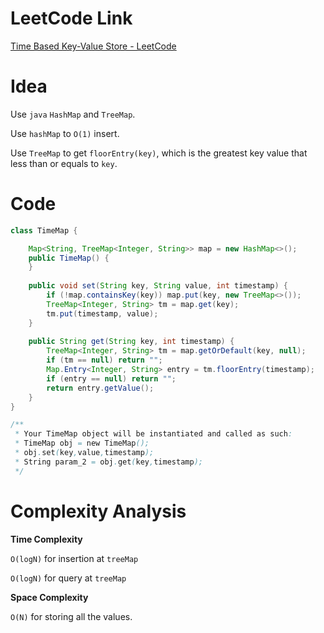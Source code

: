 # LeetCode Link

[Time Based Key-Value Store - LeetCode](https://leetcode.com/problems/time-based-key-value-store/)

# Idea

Use `java` `HashMap` and `TreeMap`.

Use `hashMap` to `O(1)` insert.

Use `TreeMap` to get `floorEntry(key)`, which is the greatest key value that less than or equals to `key`.

# Code

```java
class TimeMap {

    Map<String, TreeMap<Integer, String>> map = new HashMap<>();
    public TimeMap() {
    }
    
    public void set(String key, String value, int timestamp) {
        if (!map.containsKey(key)) map.put(key, new TreeMap<>());
        TreeMap<Integer, String> tm = map.get(key);
        tm.put(timestamp, value);
    }
    
    public String get(String key, int timestamp) {
        TreeMap<Integer, String> tm = map.getOrDefault(key, null);
        if (tm == null) return "";
        Map.Entry<Integer, String> entry = tm.floorEntry(timestamp);
        if (entry == null) return "";
        return entry.getValue();
    }
}

/**
 * Your TimeMap object will be instantiated and called as such:
 * TimeMap obj = new TimeMap();
 * obj.set(key,value,timestamp);
 * String param_2 = obj.get(key,timestamp);
 */
```

# Complexity Analysis

**Time Complexity**

`O(logN)` for insertion at `treeMap`

`O(logN)` for query at `treeMap`

**Space Complexity**

`O(N)` for storing all the values.

